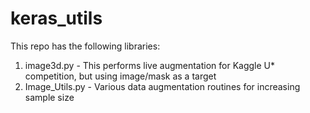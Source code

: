 # keras_utils

This repo has the following libraries:

1. image3d.py - This performs live augmentation for Kaggle U* competition, but using image/mask as a target
2. Image_Utils.py - Various data augmentation routines for increasing sample size

